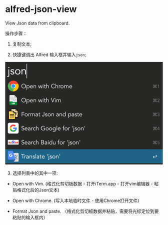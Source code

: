 # alfred-json-view

View Json data from clipboard.

操作步骤：

1. 复制文本;

2. 快捷键调出 Alfred 输入框并输入`json`;

![image](json-view-1.jpg)

3. 选择列表中的其中一项:

 - Open with Vim. (格式化剪切板数据 - 打开iTerm.app - 打开vim编辑器 - 粘贴格式化后的Json文本)

 - Open with Chrome. (写入本地临时文件 - 使用Chrome打开文件)

 - Format Json and paste. （格式化剪切板数据并粘贴，需要将光标定位到要粘贴的输入框内）
